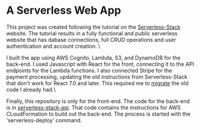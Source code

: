 # A Serverless Web App

This project was created following the tutorial on the [Serverless-Stack](https://docs.serverless-stack.com/installation) website.  The tutorial results in a fully functional and public serverless website that has dabase connections, full CRUD operations and user authentication and account creation. \

I built the app using AWS Cognito, Lambda, S3, and DynamoDB for the back-end.  I used Javascript with React for the front, connecting it to the API endpoints for the Lambda functions.  I also connected Stripe for the payment processing, updating the old instructions from Serverless-Stack that don't work for React 7.0 and later.  This required me to [migrate](https://github.com/stripe/react-stripe-js/blob/master/docs/migrating.md) the old code I already had.\

Finally, this repository is only for the front-end.  The code for the back-end is in [serverless-stack-api](https://github.com/ftweedy/serverless-stack-api).  That code contains the instructions for AWS CLoudFormation to build out the back-end.  The process is started with the 'serverless-deploy' command.